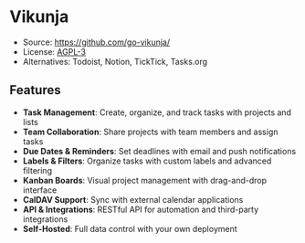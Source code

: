 # Vikunja
- Source: https://github.com/go-vikunja/
- License: [AGPL-3](https://www.gnu.org/licenses/agpl-3.0.html)
- Alternatives: Todoist, Notion, TickTick, Tasks.org

## Features

- **Task Management**: Create, organize, and track tasks with projects and lists
- **Team Collaboration**: Share projects with team members and assign tasks
- **Due Dates & Reminders**: Set deadlines with email and push notifications
- **Labels & Filters**: Organize tasks with custom labels and advanced filtering
- **Kanban Boards**: Visual project management with drag-and-drop interface
- **CalDAV Support**: Sync with external calendar applications
- **API & Integrations**: RESTful API for automation and third-party integrations
- **Self-Hosted**: Full data control with your own deployment
